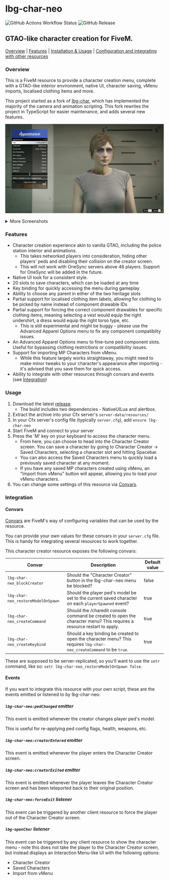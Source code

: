 # lbg-char-neo
![GitHub Actions Workflow Status](https://img.shields.io/github/actions/workflow/status/tomezpl/lbg-char-neo/build.yml?branch=develop)
![GitHub Release](https://img.shields.io/github/v/release/tomezpl/lbg-char-neo?include_prereleases)

## GTAO-like character creation for FiveM.
[Overview](#overview) | [Features](#features) | [Installation & Usage](#usage) | [Configuration and integrating with other resources](#integration)

### Overview
This is a FiveM resource to provide a character creation menu, complete with a GTAO-like interior environment, native UI, character saving, vMenu imports, localised clothing items and more.

This project started as a fork of [lbg-char](https://github.com/lambits/lbg-char), which has implemented the majority of the camera and animation scripting. This fork rewrites the project in TypeScript for easier maintenance, and adds several new features.

![image](/docs/hair_screenshot.png)

<details>
<summary>More Screenshots</summary>

![image](/docs/clothes_screenshot.png)

![image](/docs/vmenu_import_screenshot.png)

![image](/docs/advanced1_screenshot.png)

![image](/docs/advanced2_screenshot.png)
</details>

### Features
- Character creation experience akin to vanilla GTAO, including the police station interior and animations.
  - This takes networked players into consideration, hiding other players' peds and disabling their collision on the creator screen.
  - This will not work with OneSync servers above 48 players. Support for OneSync will be added in the future.
- Native UI look for a consistent style.
- 20 slots to save characters, which can be loaded at any time
- Key binding for quickly accessing the menu during gameplay
- Ability to choose any parent in either of the two heritage slots
- Partial support for localised clothing item labels, allowing for clothing to be picked by name instead of component drawable IDs
- Partial support for forcing the correct component drawables for specific clothing items, meaning selecting a vest would equip the right undershirt, a dress would equip the right torso type, etc.
  - This is still experimental and might be buggy - please use the Advanced Apparel Options menu to fix any component compatiblity issues.
- An Advanced Apparel Options menu to fine-tune ped component slots. Useful for bypassing clothing restrictions or compatibility issues.
- Support for importing MP Characters from vMenu.
  - While this feature largely works straightaway, you might need to make minor tweaks to your character's appearance after importing - it's advised that you save them for quick access.
- Ability to integrate with other resources through convars and events (see [Integration](#integration))

### Usage

1. Download the latest [release](https://github.com/tomezpl/lbg-char-neo/releases).
    - The build includes two dependencies - NativeUILua and alertbox.
2. Extract the archive into your Cfx server's `server-data/resources/`
3. In your Cfx server's config file (typically `server.cfg`), add `ensure lbg-char-neo`
4. Start FiveM and connect to your server
5. Press the 'M' key on your keyboard to access the character menu.
   - From here, you can choose to head into the Character Creator screen. You can save a character by going to Character Creator -> Saved Characters, selecting a character slot and hitting Spacebar.
   - You can also access the Saved Characters menu to quickly load a previously saved character at any moment.
   - If you have any saved MP characters created using vMenu, an "Import from vMenu" button will appear, allowing you to load your vMenu characters.
6. You can change some settings of this resource via [Convars](#convars).

### Integration
#### Convars
[Convars](https://docs.fivem.net/docs/scripting-reference/convars/) are FiveM's way of configuring variables that can be used by the resource.

You can provide your own values for these convars in your `server.cfg` file. This is handy for integrating several resources to work together.

This character creator resource exposes the following convars:

| Convar | Description | Default value |
| --- | --- | --- |
| `lbg-char-neo_blockCreator` | Should the "Character Creator" button in the lbg-char-neo menu be blocked? | false |
| `lbg-char-neo_restoreModelOnSpawn` | Should the player ped's model be set to the current saved character on each `playerSpawned` event? | true | 
| `lbg-char-neo_createCommand` | Should the /charedit console command be created to open the character menu? This requires a resource restart to apply. | true |
| `lbg-char-neo_createKeybind` | Should a key binding be created to open the character menu? This requires `lbg-char-neo_createCommand` to be `true`. | true |

These are supposed to be server-replicated, so you'll want to use the `setr` command, like so: `setr lbg-char-neo_restoreModelOnSpawn false`.

#### Events
If you want to integrate this resource with your own script, these are the events emitted or listened to by lbg-char-neo:

##### `lbg-char-neo:pedChanged` emitter
This event is emitted whenever the creator changes player ped's model.

This is useful for re-applying ped config flags, health, weapons, etc.

##### `lbg-char-neo:creatorEntered` emitter
This event is emitted whenever the player enters the Character Creator screen.

##### `lbg-char-neo:creatorExited` emitter
This event is emitted whenever the player leaves the Character Creator screen and has been teleported back to their original position.

##### `lbg-char-neo:forceExit` listener
This event can be triggered by another client resource to force the player out of the Character Creator screen.

##### `lbg-openChar` listener
This event can be triggered by any client resource to show the character menu - note this does not take the player to the Character Creator screen, but instead displays an Interaction Menu-like UI with the following options:

- Character Creator
- Saved Characters
- Import from vMenu